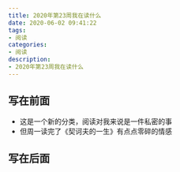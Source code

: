 ```yaml
---
title: 2020年第23周我在读什么
date: 2020-06-02 09:41:22
tags:
- 阅读
categories:
- 阅读
description:
- 2020年第23周我在读什么
---
```



## 写在前面
- 这是一个新的分类，阅读对我来说是一件私密的事
- 但周一读完了《契诃夫的一生》有点点零碎的情感



## 写在后面
